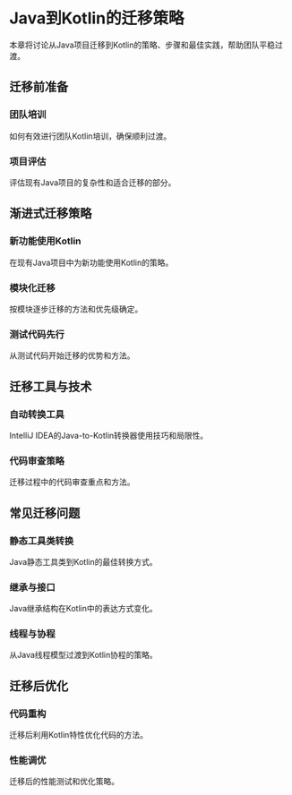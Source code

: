 # Java到Kotlin的迁移策略



本章将讨论从Java项目迁移到Kotlin的策略、步骤和最佳实践，帮助团队平稳过渡。

## 迁移前准备

### 团队培训

如何有效进行团队Kotlin培训，确保顺利过渡。

### 项目评估

评估现有Java项目的复杂性和适合迁移的部分。

## 渐进式迁移策略

### 新功能使用Kotlin

在现有Java项目中为新功能使用Kotlin的策略。

### 模块化迁移

按模块逐步迁移的方法和优先级确定。

### 测试代码先行

从测试代码开始迁移的优势和方法。

## 迁移工具与技术

### 自动转换工具

IntelliJ IDEA的Java-to-Kotlin转换器使用技巧和局限性。

### 代码审查策略

迁移过程中的代码审查重点和方法。

## 常见迁移问题

### 静态工具类转换

Java静态工具类到Kotlin的最佳转换方式。

### 继承与接口

Java继承结构在Kotlin中的表达方式变化。

### 线程与协程

从Java线程模型过渡到Kotlin协程的策略。

## 迁移后优化

### 代码重构

迁移后利用Kotlin特性优化代码的方法。

### 性能调优

迁移后的性能测试和优化策略。 

